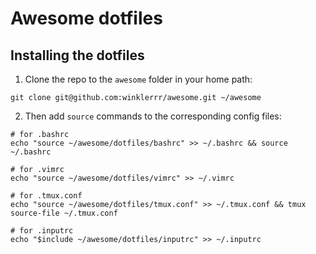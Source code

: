 # Awesome dotfiles

## Installing the dotfiles

1. Clone the repo to the `awesome` folder in your home path:

```
git clone git@github.com:winklerrr/awesome.git ~/awesome
```

2. Then add `source` commands to the corresponding config files:

```
# for .bashrc
echo "source ~/awesome/dotfiles/bashrc" >> ~/.bashrc && source ~/.bashrc

# for .vimrc
echo "source ~/awesome/dotfiles/vimrc" >> ~/.vimrc

# for .tmux.conf
echo "source ~/awesome/dotfiles/tmux.conf" >> ~/.tmux.conf && tmux source-file ~/.tmux.conf

# for .inputrc
echo "$include ~/awesome/dotfiles/inputrc" >> ~/.inputrc
```

